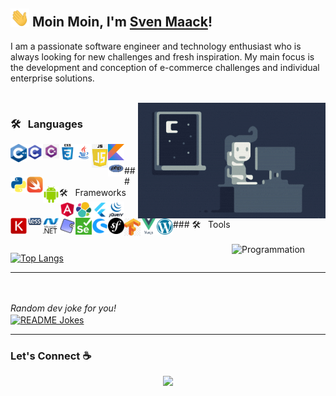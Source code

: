 
## <img src="https://github.com/ABSphreak/ABSphreak/blob/master/gifs/Hi.gif" width="30px"> Moin Moin, I'm <a href="https://github.com/pmSven" target="_blank">Sven Maack</a>! 

I am a passionate software engineer and technology enthusiast who is always looking for new challenges and fresh inspiration.
My main focus is the development and conception of e-commerce challenges and individual enterprise solutions.

<!--### 👨🏻‍💻 &nbsp;About Me-->

<br/>

<img alt="Night Coding" src="https://raw.githubusercontent.com/AVS1508/AVS1508/master/assets/Night-Coding.gif" align="right"/>


### 🛠 &nbsp; Languages

<img align="left" alt="C++" width="26px" src="./logos/languages/c%2B%2B.png" />
<img align="left" alt="C" width="26px" src="./logos/languages/c.png" />
<img align="left" alt="C#" width="26px" src="./logos/languages/csharp.jpg" />
<img align="left" alt="CSS" width="26px" src="./logos/languages/css.png" />
<img align="left" alt="JAVA" width="26px" src="./logos/languages/java.png" />
<img align="left" alt="Javascript" width="26px" src="./logos/languages/javascript.jpeg" />
<img align="left" alt="Kotlin" width="26px" src="./logos/languages/kotlin.png" />
<img align="left" alt="PHP" width="26px" src="./logos/languages/php.png" />
<img align="left" alt="Python" width="26px" src="./logos/languages/python.png" />
<img align="left" alt="Swift" width="26px" src="./logos/languages/swift.webp" />


<br />
<br />
### 🛠 &nbsp; Frameworks

<img align="left" alt="Android" width="26px" src="./logos/frameworks/android.png" />
<img align="left" alt="Angular" width="26px" src="./logos/frameworks/angular.png" />
<img align="left" alt="ElasticSearch" width="26px" src="./logos/frameworks/es.webp" />
<img align="left" alt="Flutter" width="26px" src="./logos/frameworks/flutter.png" />
<img align="left" alt="JQuery" width="26px" src="./logos/frameworks/jquery.png" />
<img align="left" alt="Keras" width="26px" src="./logos/frameworks/keras.png" />
<img align="left" alt="LESS" width="26px" src="./logos/frameworks/less.png" />
<img align="left" alt="NET" width="26px" src="./logos/frameworks/net.png" />
<img align="left" alt="PHP UNIT" width="26px" src="./logos/frameworks/phpunit.jpeg" />
<img align="left" alt="Selenium" width="26px" src="./logos/frameworks/selenium.png" />
<img align="left" alt="Shopware" width="26px" src="./logos/frameworks/shopware.webp" />
<img align="left" alt="Symfony" width="26px" src="./logos/frameworks/symfony.png" />
<img align="left" alt="Tensaflow" width="26px" src="./logos/frameworks/tensaflow.jpg" />
<img align="left" alt="VueJs" width="26px" src="./logos/frameworks/vuejs.png" />
<img align="left" alt="WordPress" width="26px" src="./logos/frameworks/wordpress.png" />

<br />
<br />
### 🛠 &nbsp; Tools


<br />
<br />

<img align="right" src="https://i.giphy.com/media/LmNwrBhejkK9EFP504/200w.webp" alt="Programmation" width="150"/>

[![Top Langs](https://github-readme-stats.vercel.app/api/top-langs/?username=pmsven&layout=compact&theme=tokyonight)](https://github.com/pmsven/github-readme-stats)

---

</br>
</br>
<i>Random dev joke for you!</i><br>
<a href="https://readme-jokes.vercel.app"><img align="center" src="https://readme-jokes.vercel.app/api?bgColor=%23073b4c&textColor=%2306d6a0&aColor=%2306d6a0&borderColor=%2306d6a0" alt="README Jokes"></a>

---

### Let's Connect :coffee:

<p align="center">
<a href="mailto:sven.maack@pmagentur.com"><img src="https://img.shields.io/badge/-sven.maack@pmagentur.com-D14836?style=flat&logo=Gmail&logoColor=white"/></a>
</p>

<!--
**pmSven/pmSven** is a ✨ _special_ ✨ repository because its `README.md` (this file) appears on your GitHub profile.

